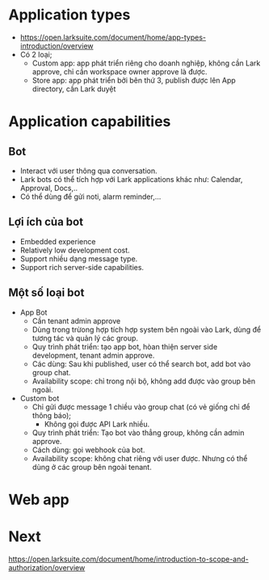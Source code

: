 # Application types
- https://open.larksuite.com/document/home/app-types-introduction/overview
- Có 2 loại;
  - Custom app: app phát triển riêng cho doanh nghiệp, không cần Lark approve, chỉ cần workspace owner approve là được.
  - Store app: app phát triển bởi bên thứ 3, publish được lên App directory, cần Lark duyệt

# Application capabilities

## Bot
- Interact với user thông qua conversation.
- Lark bots có thể tích hợp với Lark applications khác như: Calendar, Approval, Docs,..
- Có thể dùng để gửi noti, alarm reminder,...

## Lợi ích của bot
- Embedded experience
- Relatively low development cost.
- Support nhiều dạng message type.
- Support rich server-side capabilities.

## Một số loại bot
- App Bot
  - Cần tenant admin approve
  - Dùng trong trừong hợp tích hợp system bên ngoài vào Lark, dùng để tương tác và quản lý các group.
  - Quy trình phát triển: tạo app bot, hòan thiện server side development, tenant admin approve.
  - Các dùng: Sau khi published, user có thể search bot, add bot vào group chat.
  - Availability scope: chỉ trong nội bộ, không add được vào group bên ngoài.
- Custom bot
  - Chỉ gửi được message 1 chiều vào group chat (có vẻ giống chỉ để thông báo);
    - Không gọi được API Lark nhiều.
  - Quy trình phát triển: Tạo bot vào thẳng group, không cần admin approve.
  - Cách dùng: gọi webhook của bot.
  - Availability scope: không chat riêng với user được. Nhưng có thể dùng ở các group bên ngoài tenant.

# Web app

# Next
https://open.larksuite.com/document/home/introduction-to-scope-and-authorization/overview

